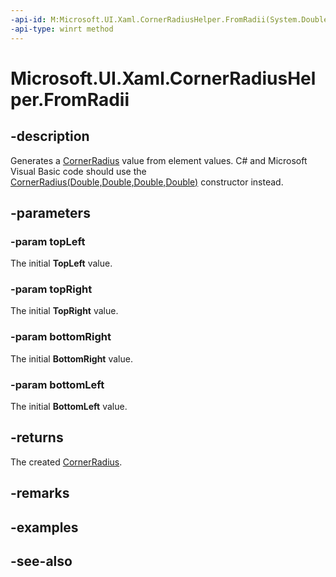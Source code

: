 ```yaml
---
-api-id: M:Microsoft.UI.Xaml.CornerRadiusHelper.FromRadii(System.Double,System.Double,System.Double,System.Double)
-api-type: winrt method
---
```


<!-- Method syntax
public Windows.UI.Xaml.CornerRadius FromRadii(System.Double topLeft, System.Double topRight, System.Double bottomRight, System.Double bottomLeft)
-->

# Microsoft.UI.Xaml.CornerRadiusHelper.FromRadii

## -description

Generates a [CornerRadius](cornerradius.md) value from element values. C# and Microsoft Visual Basic code should use the [CornerRadius(Double,Double,Double,Double)](/dotnet/api/windows.ui.xaml.cornerradius.-ctor#Windows_UI_Xaml_CornerRadius__ctor_System_Double_System_Double_System_Double_System_Double_) constructor instead.

## -parameters

### -param topLeft

The initial **TopLeft** value.

### -param topRight

The initial **TopRight** value.

### -param bottomRight

The initial **BottomRight** value.

### -param bottomLeft

The initial **BottomLeft** value.

## -returns

The created [CornerRadius](cornerradius.md).

## -remarks

## -examples

## -see-also

